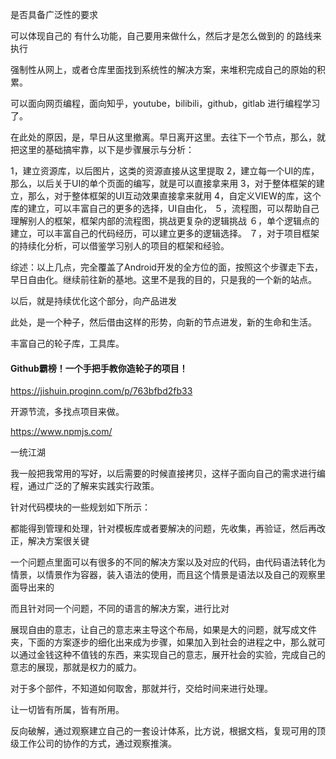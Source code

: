 是否具备广泛性的要求


 可以体现自己的 有什么功能，自己要用来做什么，然后才是怎么做到的 的路线来执行

 强制性从网上，或者仓库里面找到系统性的解决方案，来堆积完成自己的原始的积累。

 可以面向网页编程，面向知乎，youtube，bilibili，github，gitlab 进行编程学习了。



在此处的原因，是，早日从这里撤离。早日离开这里。去往下一个节点，那么，就把这里的基础搞牢靠，以下是步骤展示与分析：

1，建立资源库，以后图片，这类的资源直接从这里提取
2，建立每一个UI的库，那么，以后关于UI的单个页面的编写，就是可以直接拿来用
3，对于整体框架的建立，那么，对于整体框架的UI互动效果直接拿来就用
4，自定义VIEW的库，这个库的建立，可以丰富自己的更多的选择，UI自由化，
５，流程图，可以帮助自己理解别人的框架，框架内部的流程图，挑战更复杂的逻辑挑战
６，单个逻辑点的建立，可以丰富自己的代码经历，可以建立更多的逻辑选择。
７，对于项目框架的持续化分析，可以借鉴学习别人的项目的框架和经验。

综述：以上几点，完全覆盖了Android开发的全方位的面，按照这个步骤走下去，早日自由化。继续前往新的基地。这里不是我的目的，只是我的一个新的站点。

以后，就是持续优化这个部分，向产品进发



此处，是一个种子，然后借由这样的形势，向新的节点进发，新的生命和生活。



丰富自己的轮子库，工具库。

#### Github霸榜！一个手把手教你造轮子的项目！

https://jishuin.proginn.com/p/763bfbd2fb33

开源节流，多找点项目来做。

https://www.npmjs.com/

一统江湖

我一般把我常用的写好，以后需要的时候直接拷贝，这样子面向自己的需求进行编程，通过广泛的了解来实践实行政策。

针对代码模块的一些规划如下所示：

都能得到管理和处理，针对模板库或者要解决的问题，先收集，再验证，然后再改正，解决方案很关键

一个问题点里面可以有很多的不同的解决方案以及对应的代码，由代码语法转化为情景，以情景作为容器，装入语法的使用，而且这个情景是语法以及自己的观察里面导出来的

而且针对同一个问题，不同的语言的解决方案，进行比对

展现自由的意志，让自己的意志来主导这个布局，如果是大的问题，就写成文件夹，下面的方案逐步的细化出来成为步骤，如果加入到社会的进程之中，那么就可以通过金钱这种不值钱的东西，来实现自己的意志，展开社会的实验，完成自己的意志的展现，那就是权力的威力。

对于多个部件，不知道如何取舍，那就并行，交给时间来进行处理。

让一切皆有所属，皆有所用。

反向破解，通过观察建立自己的一套设计体系，比方说，根据文档，复现可用的顶级工作公司的协作的方式，通过观察推演。